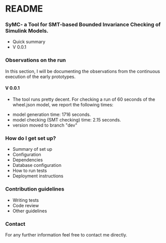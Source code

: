 # README #

### SyMC- a Tool for SMT-based Bounded Invariance Checking of Simulink Models. ###

* Quick summary
* V 0.0.1

### Observations on the run ###

In this section, I will be documenting the observations from the continuous
execution of the early prototypes.

#### V 0.0.1 ####

* The tool runs pretty decent. For checking a run of 60 seconds of the wheel.json
model, we report the following times:
- model generation time: 1716 seconds.
- model checking (SMT checking) time: 2.15 seconds.
- version moved to branch "dev"



### How do I get set up? ###

* Summary of set up
* Configuration
* Dependencies
* Database configuration
* How to run tests
* Deployment instructions

### Contribution guidelines ###

* Writing tests
* Code review
* Other guidelines

### Contact ###

For any further information feel free to contact me directly.

